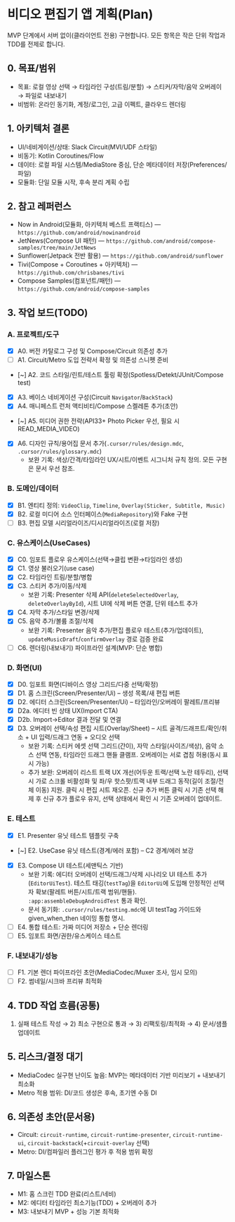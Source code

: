 # 비디오 편집기 앱 계획(Plan)

MVP 단계에서 서버 없이(클라이언트 전용) 구현합니다. 모든 항목은 작은 단위 작업과 TDD를 전제로 합니다.

## 0. 목표/범위
- 목표: 로컬 영상 선택 → 타임라인 구성(트림/분할) → 스티커/자막/음악 오버레이 → 파일로 내보내기
- 비범위: 온라인 동기화, 계정/로그인, 고급 이펙트, 클라우드 렌더링

## 1. 아키텍처 결론
- UI/네비게이션/상태: Slack Circuit(MVI/UDF 스타일)
- 비동기: Kotlin Coroutines/Flow
- 데이터: 로컬 파일 시스템/MediaStore 중심, 단순 메타데이터 저장(Preferences/파일)
- 모듈화: 단일 모듈 시작, 후속 분리 계획 수립

## 2. 참고 레퍼런스
- Now in Android(모듈화, 아키텍처 베스트 프랙티스) — `https://github.com/android/nowinandroid`
- JetNews(Compose UI 패턴) — `https://github.com/android/compose-samples/tree/main/JetNews`
- Sunflower(Jetpack 전반 활용) — `https://github.com/android/sunflower`
- Tivi(Compose + Coroutines + 아키텍처) — `https://github.com/chrisbanes/tivi`
- Compose Samples(컴포넌트/패턴) — `https://github.com/android/compose-samples`

## 3. 작업 보드(TODO)

### A. 프로젝트/도구
- [x] A0. 버전 카탈로그 구성 및 Compose/Circuit 의존성 추가
- [ ] A1. Circuit/Metro 도입 전략서 확정 및 의존성 스니펫 준비
- [~] A2. 코드 스타일/린트/테스트 툴링 확정(Spotless/Detekt/JUnit/Compose test)
- [x] A3. 베이스 네비게이션 구성(Circuit `Navigator`/`BackStack`)
- [x] A4. 매니페스트 런처 액티비티/Compose 스켈레톤 추가(초안)
- [~] A5. 미디어 권한 전략(API33+ Photo Picker 우선, 필요 시 READ_MEDIA_VIDEO)
- [x] A6. 디자인 규칙/용어집 문서 추가(`.cursor/rules/design.mdc`, `.cursor/rules/glossary.mdc`)
  - 보완 기록: 색상/간격/타임라인 UX/시트/이벤트 시그니처 규칙 정의. 모든 구현은 문서 우선 참조.

### B. 도메인/데이터
- [x] B1. 엔티티 정의: `VideoClip`, `Timeline`, `Overlay(Sticker, Subtitle, Music)`
- [x] B2. 로컬 미디어 소스 인터페이스(`MediaRepository`)와 Fake 구현
- [ ] B3. 편집 모델 시리얼라이즈/디시리얼라이즈(로컬 저장)

### C. 유스케이스(UseCases)
- [x] C0. 임포트 플로우 유스케이스(선택→클립 변환→타임라인 생성)
- [x] C1. 영상 불러오기(use case)
- [x] C2. 타임라인 트림/분할/병합
- [x] C3. 스티커 추가/이동/삭제
  - 보완 기록: Presenter 삭제 API(`deleteSelectedOverlay`, `deleteOverlayById`), 시트 UI에 삭제 버튼 연결, 단위 테스트 추가
- [x] C4. 자막 추가/스타일 변경/삭제
- [x] C5. 음악 추가/볼륨 조절/삭제
  - 보완 기록: Presenter 음악 추가/편집 플로우 테스트(추가/업데이트), `updateMusicDraft`/`confirmOverlay` 경로 검증 완료
- [ ] C6. 렌더링(내보내기) 파이프라인 설계(MVP: 단순 병합)

### D. 화면(UI)
- [x] D0. 임포트 화면(디바이스 영상 그리드/다중 선택/확정)
- [x] D1. 홈 스크린(Screen/Presenter/Ui) – 생성 목록/새 편집 버튼
- [x] D2. 에디터 스크린(Screen/Presenter/Ui) – 타임라인/오버레이 팔레트/프리뷰
- [x] D2a. 에디터 빈 상태 UX(Import CTA)
- [x] D2b. Import→Editor 결과 전달 및 연결
- [x] D3. 오버레이 선택/속성 편집 시트(Overlay/Sheet) – 시트 골격/드래프트/확인/취소 + UI 입력/드래그 연동 + 오디오 선택
  - 보완 기록: 스티커 에셋 선택 그리드(간이), 자막 스타일(사이즈/색상), 음악 소스 선택 연동, 타임라인 드래그 핸들 클램프. 오버레이는 서로 겹침 허용(동시 표시 가능)
  - 추가 보완: 오버레이 리스트 트랙 UX 개선(어두운 트랙/선택 노란 테두리), 선택 시 가로 스크롤 비활성화 및 좌/우 핫스팟/트랙 내부 드래그 동작(길이 조절/전체 이동) 지원. 클릭 시 편집 시트 재오픈. 신규 추가 버튼 클릭 시 기존 선택 해제 후 신규 추가 플로우 유지, 선택 상태에서 확인 시 기존 오버레이 업데이트.

### E. 테스트
- [x] E1. Presenter 유닛 테스트 템플릿 구축
- [~] E2. UseCase 유닛 테스트(경계/에러 포함) – C2 경계/에러 보강
- [x] E3. Compose UI 테스트(세맨틱스 기반)
  - 보완 기록: 에디터 오버레이 선택/드래그/삭제 시나리오 UI 테스트 추가(`EditorUiTest`). 테스트 태깅(`testTag`)을 `EditorUi`에 도입해 안정적인 선택자 확보(팔레트 버튼/시트/트랙 범위/핸들). `:app:assembleDebugAndroidTest` 통과 확인.
  - 문서 동기화: `.cursor/rules/testing.mdc`에 UI testTag 가이드와 given_when_then 네이밍 통합 명시.
- [ ] E4. 통합 테스트: 가짜 미디어 저장소 + 단순 렌더링
- [ ] E5. 임포트 화면/권한/유스케이스 테스트

### F. 내보내기/성능
- [ ] F1. 기본 렌더 파이프라인 초안(MediaCodec/Muxer 조사, 임시 모의)
- [ ] F2. 썸네일/시크바 프리뷰 최적화

## 4. TDD 작업 흐름(공통)
1) 실패 테스트 작성 → 2) 최소 구현으로 통과 → 3) 리팩토링/최적화 → 4) 문서/샘플 업데이트

## 5. 리스크/결정 대기
- MediaCodec 실구현 난이도 높음: MVP는 메타데이터 기반 미리보기 + 내보내기 최소화
- Metro 적용 범위: DI/코드 생성은 후속, 초기엔 수동 DI

## 6. 의존성 초안(문서용)
- Circuit: `circuit-runtime`, `circuit-runtime-presenter`, `circuit-runtime-ui`, `circuit-backstack`(+`circuit-overlay` 선택)
- Metro: DI/컴파일러 플러그인 평가 후 적용 범위 확정

## 7. 마일스톤
- M1: 홈 스크린 TDD 완료(리스트/네비)
- M2: 에디터 타임라인 최소기능(TDD) + 오버레이 추가
- M3: 내보내기 MVP + 성능 기본 최적화
